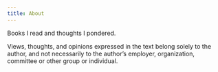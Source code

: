 ```yaml
---
title: About
---
```



Books I read and thoughts I pondered.

Views, thoughts, and opinions expressed in the text belong solely to the author, and not necessarily to the author’s employer, organization, committee or other group or individual.